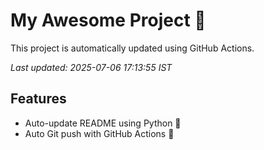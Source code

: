 # My Awesome Project 🚀

This project is automatically updated using GitHub Actions.

_Last updated: 2025-07-06 17:13:55 IST_

## Features
- Auto-update README using Python 🐍
- Auto Git push with GitHub Actions 🤖
